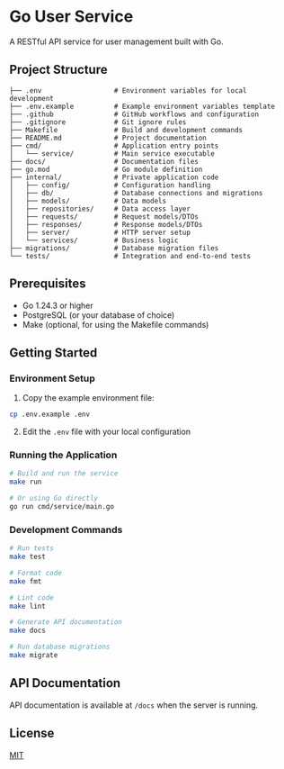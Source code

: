 # Go User Service

A RESTful API service for user management built with Go.

## Project Structure

```
├── .env                  # Environment variables for local development
├── .env.example          # Example environment variables template
├── .github               # GitHub workflows and configuration
├── .gitignore            # Git ignore rules
├── Makefile              # Build and development commands
├── README.md             # Project documentation
├── cmd/                  # Application entry points
│   └── service/          # Main service executable
├── docs/                 # Documentation files
├── go.mod                # Go module definition
├── internal/             # Private application code
│   ├── config/           # Configuration handling
│   ├── db/               # Database connections and migrations
│   ├── models/           # Data models
│   ├── repositories/     # Data access layer
│   ├── requests/         # Request models/DTOs
│   ├── responses/        # Response models/DTOs
│   ├── server/           # HTTP server setup
│   └── services/         # Business logic
├── migrations/           # Database migration files
└── tests/                # Integration and end-to-end tests
```

## Prerequisites

- Go 1.24.3 or higher
- PostgreSQL (or your database of choice)
- Make (optional, for using the Makefile commands)

## Getting Started

### Environment Setup

1. Copy the example environment file:

```bash
cp .env.example .env
```

2. Edit the `.env` file with your local configuration

### Running the Application

```bash
# Build and run the service
make run

# Or using Go directly
go run cmd/service/main.go
```

### Development Commands

```bash
# Run tests
make test

# Format code
make fmt

# Lint code
make lint

# Generate API documentation
make docs

# Run database migrations
make migrate
```

## API Documentation

API documentation is available at `/docs` when the server is running.

## License

[MIT](LICENSE)
